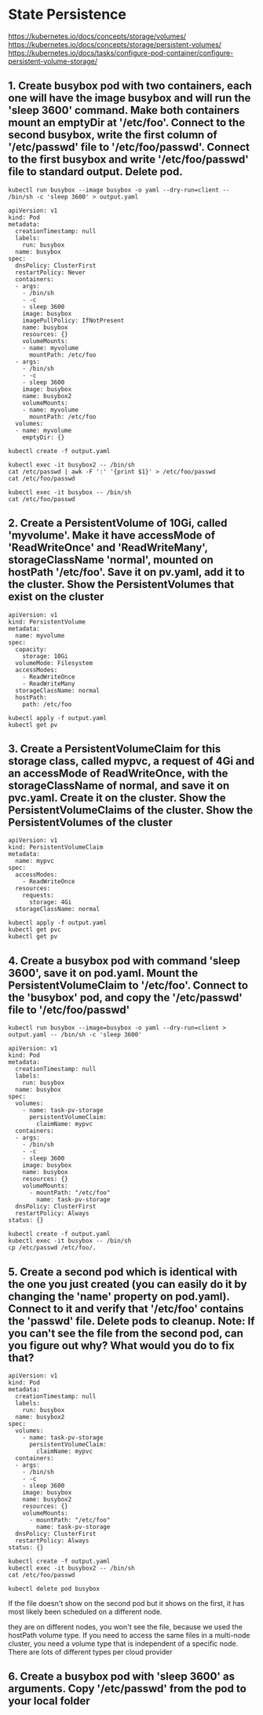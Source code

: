 # State Persistence

https://kubernetes.io/docs/concepts/storage/volumes/
https://kubernetes.io/docs/concepts/storage/persistent-volumes/
https://kubernetes.io/docs/tasks/configure-pod-container/configure-persistent-volume-storage/

## 1. Create busybox pod with two containers, each one will have the image busybox and will run the 'sleep 3600' command. Make both containers mount an emptyDir at '/etc/foo'. Connect to the second busybox, write the first column of '/etc/passwd' file to '/etc/foo/passwd'. Connect to the first busybox and write '/etc/foo/passwd' file to standard output. Delete pod.

```
kubectl run busybox --image busybox -o yaml --dry-run=client -- /bin/sh -c 'sleep 3600' > output.yaml 
```
```
apiVersion: v1
kind: Pod
metadata:
  creationTimestamp: null
  labels:
    run: busybox
  name: busybox
spec:
  dnsPolicy: ClusterFirst
  restartPolicy: Never
  containers:
  - args:
    - /bin/sh
    - -c
    - sleep 3600
    image: busybox
    imagePullPolicy: IfNotPresent
    name: busybox
    resources: {}
    volumeMounts: 
    - name: myvolume 
      mountPath: /etc/foo 
  - args:
    - /bin/sh
    - -c
    - sleep 3600
    image: busybox
    name: busybox2 
    volumeMounts: 
    - name: myvolume 
      mountPath: /etc/foo 
  volumes: 
  - name: myvolume 
    emptyDir: {} 
```
```
kubectl create -f output.yaml
```
```
kubectl exec -it busybox2 -- /bin/sh
cat /etc/passwd | awk -F ':' '{print $1}' > /etc/foo/passwd
cat /etc/foo/passwd
```

```
kubectl exec -it busybox -- /bin/sh
cat /etc/foo/passwd
```

## 2. Create a PersistentVolume of 10Gi, called 'myvolume'. Make it have accessMode of 'ReadWriteOnce' and 'ReadWriteMany', storageClassName 'normal', mounted on hostPath '/etc/foo'. Save it on pv.yaml, add it to the cluster. Show the PersistentVolumes that exist on the cluster

```
apiVersion: v1
kind: PersistentVolume
metadata:
  name: myvolume
spec:
  capacity:
    storage: 10Gi
  volumeMode: Filesystem
  accessModes:
    - ReadWriteOnce
    - ReadWriteMany
  storageClassName: normal
  hostPath:
    path: /etc/foo
```

```
kubectl apply -f output.yaml
kubectl get pv
```

## 3. Create a PersistentVolumeClaim for this storage class, called mypvc, a request of 4Gi and an accessMode of ReadWriteOnce, with the storageClassName of normal, and save it on pvc.yaml. Create it on the cluster. Show the PersistentVolumeClaims of the cluster. Show the PersistentVolumes of the cluster

```
apiVersion: v1
kind: PersistentVolumeClaim
metadata:
  name: mypvc
spec:
  accessModes:
    - ReadWriteOnce
  resources:
    requests:
      storage: 4Gi
  storageClassName: normal
```

```
kubectl apply -f output.yaml
kubectl get pvc
kubectl get pv
```

## 4. Create a busybox pod with command 'sleep 3600', save it on pod.yaml. Mount the PersistentVolumeClaim to '/etc/foo'. Connect to the 'busybox' pod, and copy the '/etc/passwd' file to '/etc/foo/passwd'

```
kubectl run busybox --image=busybox -o yaml --dry-run=client > output.yaml -- /bin/sh -c 'sleep 3600'
```

```
apiVersion: v1
kind: Pod
metadata:
  creationTimestamp: null
  labels:
    run: busybox
  name: busybox
spec:
  volumes:
    - name: task-pv-storage
      persistentVolumeClaim:
        claimName: mypvc
  containers:
  - args:
    - /bin/sh
    - -c
    - sleep 3600
    image: busybox
    name: busybox
    resources: {}
    volumeMounts:
      - mountPath: "/etc/foo"
        name: task-pv-storage
  dnsPolicy: ClusterFirst
  restartPolicy: Always
status: {}
```

```
kubectl create -f output.yaml
kubectl exec -it busybox -- /bin/sh
cp /etc/passwd /etc/foo/.
```

## 5. Create a second pod which is identical with the one you just created (you can easily do it by changing the 'name' property on pod.yaml). Connect to it and verify that '/etc/foo' contains the 'passwd' file. Delete pods to cleanup. Note: If you can't see the file from the second pod, can you figure out why? What would you do to fix that?

```
apiVersion: v1
kind: Pod
metadata:
  creationTimestamp: null
  labels:
    run: busybox
  name: busybox2
spec:
  volumes:
    - name: task-pv-storage
      persistentVolumeClaim:
        claimName: mypvc
  containers:
  - args:
    - /bin/sh
    - -c
    - sleep 3600
    image: busybox
    name: busybox2
    resources: {}
    volumeMounts:
      - mountPath: "/etc/foo"
        name: task-pv-storage
  dnsPolicy: ClusterFirst
  restartPolicy: Always
status: {}
```

```
kubectl create -f output.yaml
kubectl exec -it busybox2 -- /bin/sh
cat /etc/foo/passwd
```

```
kubectl delete pod busybox
```

If the file doesn't show on the second pod but it shows on the first, it has most likely been scheduled on a different node.

they are on different nodes, you won't see the file, because we used the hostPath volume type. If you need to access the same files in a multi-node cluster, you need a volume type that is independent of a specific node. There are lots of different types per cloud provider 

## 6. Create a busybox pod with 'sleep 3600' as arguments. Copy '/etc/passwd' from the pod to your local folder
